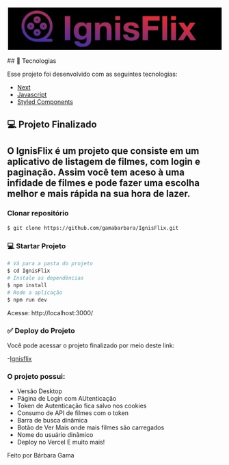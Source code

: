 <p align="center">
<img alt="IgnisFlix" src=".github/images/IgnisFlix.jpeg" width="500px" />
</p>
## 🚀 Tecnologias

Esse projeto foi desenvolvido com as seguintes tecnologias:

- [Next](https://github.com/vercel/next.js)
- [Javascript](https://github.com/microsoft/Javascript)
- [Styled Components](https://github.com/styled-components/styled-components)

## 💻 Projeto Finalizado

O IgnisFlix é um projeto que consiste em um aplicativo de listagem de filmes, com login e paginação. Assim você tem aceso à uma infidade de filmes e pode fazer uma escolha melhor e mais rápida na sua hora de lazer.
---

### Clonar repositório
```bash
$ git clone https://github.com/gamabarbara/IgnisFlix.git
```

### 💻 Startar Projeto

```bash
# Vá para a pasta do projeto
$ cd IgnisFlix
# Instale as dependências
$ npm install
# Rode a aplicação
$ npm run dev
```
Acesse: http://localhost:3000/

### ✅ Deploy do Projeto

Você pode acessar o projeto finalizado por meio deste link:

-[Ignisflix](https://teste-next-navy.vercel.app/)

### O projeto possui:

- Versão Desktop
- Página de Login com AUtenticação
- Token de Autenticação fica salvo nos cookies
- Consumo de API de filmes com o token
- Barra de busca dinâmica
- Botão de Ver Mais onde mais filmes são carregados
- Nome do usuário dinâmico
- Deploy no Vercel
E muito mais! 

Feito por Bárbara Gama
